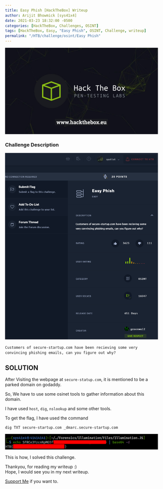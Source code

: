 ```yaml
---
title: Easy Phish [HackTheBox] Writeup
author: Arijit Bhowmick [sys41x4]
date: 2021-03-23 18:32:00 -0500
categories: [HackTheBox, Challenges, OSINT]
tags: [HackTheBox, Easy, "Easy Phish", OSINT, Challenge, writeup]
permalink: "/HTB/challenge/osint/Easy Phish"
---
```


[![HTB Img](/assets/htb/htb-img/htb_logo.jpeg)](http://hackthebox.eu)

### Challenge Description

![Challenge Details](/assets/htb/challenge/osint/easy-phish/img/challenge_desc.png)

`Customers of secure-startup.com have been recieving some very convincing phishing emails, can you figure out why?`

## SOLUTION

After Visiting the webpage at `secure-statup.com`, it is mentioned to be a parked domain on godaddy.

So, We have to use some osinet tools to gather information about this domain.

I have used `host`, `dig`, `nslookup` and some other tools.

To get the flag, I have used the command

```console
dig TXT secure-startup.com _dmarc.secure-startup.com
```

![flag](/assets/htb/challenge/forensics/illumination/img/flag.png)

This is how, I solved this challenge.

Thankyou, for reading my writeup :)<br>
Hope, I would see you in my next writeup.

<a href="/support/sys41x4">Support Me</a> if you want to.